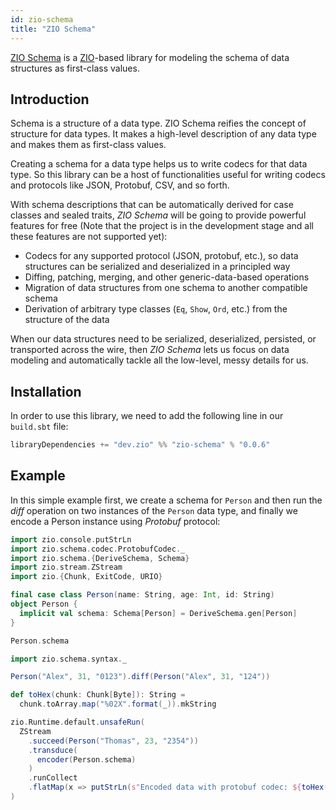 ```yaml
---
id: zio-schema
title: "ZIO Schema"
---
```


[ZIO Schema](https://github.com/zio/zio-schema) is a [ZIO](https://zio.dev)-based library for modeling the schema of data structures as first-class values.

## Introduction

Schema is a structure of a data type. ZIO Schema reifies the concept of structure for data types. It makes a high-level description of any data type and makes them as first-class values.

Creating a schema for a data type helps us to write codecs for that data type. So this library can be a host of functionalities useful for writing codecs and protocols like JSON, Protobuf, CSV, and so forth.

With schema descriptions that can be automatically derived for case classes and sealed traits, _ZIO Schema_ will be going to provide powerful features for free (Note that the project is in the development stage and all these features are not supported yet):

- Codecs for any supported protocol (JSON, protobuf, etc.), so data structures can be serialized and deserialized in a principled way
- Diffing, patching, merging, and other generic-data-based operations
- Migration of data structures from one schema to another compatible schema
- Derivation of arbitrary type classes (`Eq`, `Show`, `Ord`, etc.) from the structure of the data

When our data structures need to be serialized, deserialized, persisted, or transported across the wire, then _ZIO Schema_ lets us focus on data modeling and automatically tackle all the low-level, messy details for us.

## Installation

In order to use this library, we need to add the following line in our `build.sbt` file:

```scala
libraryDependencies += "dev.zio" %% "zio-schema" % "0.0.6"
```

## Example

In this simple example first, we create a schema for `Person` and then run the _diff_ operation on two instances of the `Person` data type, and finally we encode a Person instance using _Protobuf_ protocol:

```scala
import zio.console.putStrLn
import zio.schema.codec.ProtobufCodec._
import zio.schema.{DeriveSchema, Schema}
import zio.stream.ZStream
import zio.{Chunk, ExitCode, URIO}

final case class Person(name: String, age: Int, id: String)
object Person {
  implicit val schema: Schema[Person] = DeriveSchema.gen[Person]
}

Person.schema

import zio.schema.syntax._

Person("Alex", 31, "0123").diff(Person("Alex", 31, "124"))

def toHex(chunk: Chunk[Byte]): String =
  chunk.toArray.map("%02X".format(_)).mkString

zio.Runtime.default.unsafeRun(
  ZStream
    .succeed(Person("Thomas", 23, "2354"))
    .transduce(
      encoder(Person.schema)
    )
    .runCollect
    .flatMap(x => putStrLn(s"Encoded data with protobuf codec: ${toHex(x)}"))
)
```
